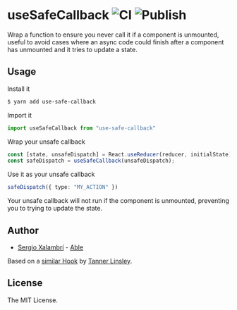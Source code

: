 # useSafeCallback ![CI](https://github.com/sergiodxa/use-safe-callback/workflows/CI/badge.svg) ![Publish](https://github.com/sergiodxa/use-safe-callback/workflows/Publish/badge.svg)

Wrap a function to ensure you never call it if a component is unmounted, useful to avoid cases where an async code could finish after a component has unmounted and it tries to update a state.

## Usage

Install it

```sh
$ yarn add use-safe-callback
```

Import it

```ts
import useSafeCallback from "use-safe-callback"
```

Wrap your unsafe callback

```ts
const [state, unsafeDispatch] = React.useReducer(reducer, initialState);
const safeDispatch = useSafeCallback(unsafeDispatch);
```

Use it as your unsafe callback

```ts
safeDispatch({ type: "MY_ACTION" })
```

Your unsafe callback will not run if the component is unmounted, preventing you to trying to update the state.

## Author

- [Sergio Xalambrí](https://sergiodxa.com) - [Able](https://able.co)

Based on a [similar Hook](https://github.com/tannerlinsley/react-query/blob/2c49b5d29ccd9204bd7e30b23efd08224b0f7560/src/react/utils.js#L45-L57) by [Tanner Linsley](https://twitter.com/tannerlinsley).

## License

The MIT License.
